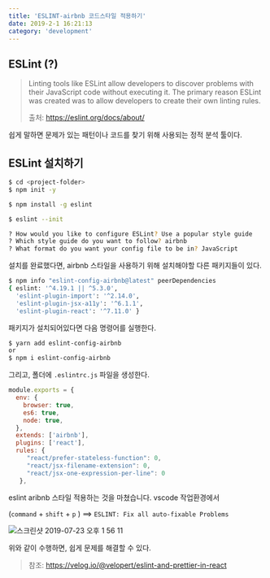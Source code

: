```yaml
---
title: 'ESLINT-airbnb 코드스타일 적용하기'
date: 2019-2-1 16:21:13
category: 'development'
---
```




## ESLint (?)

> Linting tools like ESLint allow developers to discover problems with their JavaScript code without executing it. The primary reason ESLint was created was to allow developers to create their own linting rules.
>
> 출처: <https://eslint.org/docs/about/>

쉽게 말하면 문제가 있는 패턴이나 코드를 찾기 위해 사용되는 정적 분석 툴이다. 



## ESLint 설치하기

```bash
$ cd <project-folder>
$ npm init -y

$ npm install -g eslint
```

```bash
$ eslint --init

? How would you like to configure ESLint? Use a popular style guide
? Which style guide do you want to follow? airbnb
? What format do you want your config file to be in? JavaScript
```



설치를 완료했다면, airbnb 스타일을 사용하기 위해 설치해야할 다른 패키지들이 있다.

```bash
$ npm info "eslint-config-airbnb@latest" peerDependencies
{ eslint: '^4.19.1 || ^5.3.0',
  'eslint-plugin-import': '^2.14.0',
  'eslint-plugin-jsx-a11y': '^6.1.1',
  'eslint-plugin-react': '^7.11.0' }
```



패키지가 설치되어있다면 다음 명령어를 실행한다.

```bash
$ yarn add eslint-config-airbnb
or
$ npm i eslint-config-airbnb
```



그리고, 폴더에 `.eslintrc.js` 파일을 생성한다.

```js
module.exports = {
  env: {
    browser: true,
    es6: true,
    node: true,
  },
  extends: ['airbnb'],
  plugins: ['react'],
  rules: {
     "react/prefer-stateless-function": 0,
     "react/jsx-filename-extension": 0,
     "react/jsx-one-expression-per-line": 0
   },
```



eslint aribnb 스타일 적용하는 것을 마쳤습니다. vscode 작업환경에서 

(`command` + `shift` + `p` ) ==> `ESLINT: Fix all auto-fixable Problems` 

![스크린샷 2019-07-23 오후 1 56 11](https://user-images.githubusercontent.com/36187948/61683926-6aaa9b00-ad52-11e9-8305-341c99484394.png)

위와 같이 수행하면, 쉽게 문제를 해결할 수 있다.



> 참조: <https://velog.io/@velopert/eslint-and-prettier-in-react>